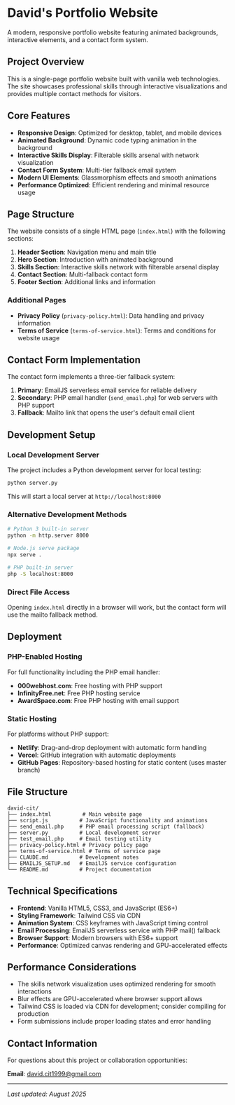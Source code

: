 # David's Portfolio Website

A modern, responsive portfolio website featuring animated backgrounds, interactive elements, and a contact form system.

## Project Overview

This is a single-page portfolio website built with vanilla web technologies. The site showcases professional skills through interactive visualizations and provides multiple contact methods for visitors.

## Core Features

- **Responsive Design**: Optimized for desktop, tablet, and mobile devices
- **Animated Background**: Dynamic code typing animation in the background
- **Interactive Skills Display**: Filterable skills arsenal with network visualization
- **Contact Form System**: Multi-tier fallback email system
- **Modern UI Elements**: Glassmorphism effects and smooth animations
- **Performance Optimized**: Efficient rendering and minimal resource usage

## Page Structure

The website consists of a single HTML page (`index.html`) with the following sections:

1. **Header Section**: Navigation menu and main title
2. **Hero Section**: Introduction with animated background
3. **Skills Section**: Interactive skills network with filterable arsenal display
4. **Contact Section**: Multi-fallback contact form
5. **Footer Section**: Additional links and information

### Additional Pages

- **Privacy Policy** (`privacy-policy.html`): Data handling and privacy information
- **Terms of Service** (`terms-of-service.html`): Terms and conditions for website usage

## Contact Form Implementation

The contact form implements a three-tier fallback system:

1. **Primary**: EmailJS serverless email service for reliable delivery
2. **Secondary**: PHP email handler (`send_email.php`) for web servers with PHP support
3. **Fallback**: Mailto link that opens the user's default email client

## Development Setup

### Local Development Server

The project includes a Python development server for local testing:

```bash
python server.py
```

This will start a local server at `http://localhost:8000`

### Alternative Development Methods

```bash
# Python 3 built-in server
python -m http.server 8000

# Node.js serve package
npx serve .

# PHP built-in server
php -S localhost:8000
```

### Direct File Access

Opening `index.html` directly in a browser will work, but the contact form will use the mailto fallback method.

## Deployment

### PHP-Enabled Hosting

For full functionality including the PHP email handler:

- **000webhost.com**: Free hosting with PHP support
- **InfinityFree.net**: Free PHP hosting service
- **AwardSpace.com**: Free PHP hosting with email support

### Static Hosting

For platforms without PHP support:

- **Netlify**: Drag-and-drop deployment with automatic form handling
- **Vercel**: GitHub integration with automatic deployments
- **GitHub Pages**: Repository-based hosting for static content (uses master branch)

## File Structure

```
david-cit/
├── index.html          # Main website page
├── script.js          # JavaScript functionality and animations
├── send_email.php     # PHP email processing script (fallback)
├── server.py          # Local development server
├── test_email.php     # Email testing utility
├── privacy-policy.html # Privacy policy page
├── terms-of-service.html # Terms of service page
├── CLAUDE.md          # Development notes
├── EMAILJS_SETUP.md   # EmailJS service configuration
└── README.md          # Project documentation
```

## Technical Specifications

- **Frontend**: Vanilla HTML5, CSS3, and JavaScript (ES6+)
- **Styling Framework**: Tailwind CSS via CDN
- **Animation System**: CSS keyframes with JavaScript timing control
- **Email Processing**: EmailJS serverless service with PHP mail() fallback
- **Browser Support**: Modern browsers with ES6+ support
- **Performance**: Optimized canvas rendering and GPU-accelerated effects

## Performance Considerations

- The skills network visualization uses optimized rendering for smooth interactions
- Blur effects are GPU-accelerated where browser support allows
- Tailwind CSS is loaded via CDN for development; consider compiling for production
- Form submissions include proper loading states and error handling

## Contact Information

For questions about this project or collaboration opportunities:

**Email**: david.cit1999@gmail.com

---

*Last updated: August 2025*